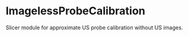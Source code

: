 ImagelessProbeCalibration
=========================

Slicer module for approximate US probe calibration without US images.
